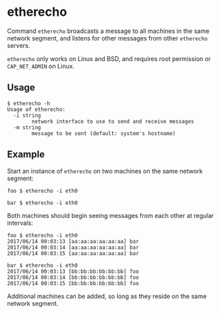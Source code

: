 etherecho
=========

Command `etherecho` broadcasts a message to all machines in the same network
segment, and listens for other messages from other `etherecho` servers.

`etherecho` only works on Linux and BSD, and requires root permission or
`CAP_NET_ADMIN` on Linux.

Usage
-----

```
$ etherecho -h
Usage of etherecho:
  -i string
        network interface to use to send and receive messages
  -m string
        message to be sent (default: system's hostname)
```

Example
-------

Start an instance of `etherecho` on two machines on the same network segment:

```
foo $ etherecho -i eth0
```
```
bar $ etherecho -i eth0
```

Both machines should begin seeing messages from each other at regular intervals:

```
foo $ etherecho -i eth0
2017/06/14 00:03:13 [aa:aa:aa:aa:aa:aa] bar
2017/06/14 00:03:14 [aa:aa:aa:aa:aa:aa] bar
2017/06/14 00:03:15 [aa:aa:aa:aa:aa:aa] bar
```
```
bar $ etherecho -i eth0
2017/06/14 00:03:13 [bb:bb:bb:bb:bb:bb] foo
2017/06/14 00:03:14 [bb:bb:bb:bb:bb:bb] foo
2017/06/14 00:03:15 [bb:bb:bb:bb:bb:bb] foo
```

Additional machines can be added, so long as they reside on the same network
segment.